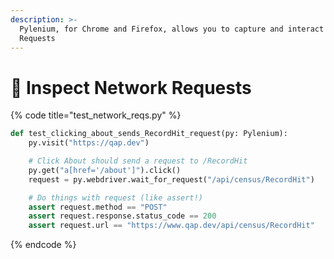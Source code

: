```yaml
---
description: >-
  Pylenium, for Chrome and Firefox, allows you to capture and interact Network
  Requests
---
```


# 🔁 Inspect Network Requests

{% code title="test_network_reqs.py" %}
```python
def test_clicking_about_sends_RecordHit_request(py: Pylenium):
    py.visit("https://qap.dev")

    # Click About should send a request to /RecordHit
    py.get("a[href='/about']").click()
    request = py.webdriver.wait_for_request("/api/census/RecordHit")

    # Do things with request (like assert!)
    assert request.method == "POST"
    assert request.response.status_code == 200
    assert request.url == "https://www.qap.dev/api/census/RecordHit"
```
{% endcode %}
